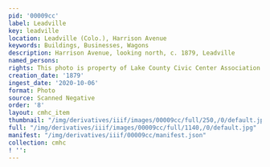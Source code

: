 ```yaml
---
pid: '00009cc'
label: Leadville
key: leadville
location: Leadville (Colo.), Harrison Avenue
keywords: Buildings, Businesses, Wagons
description: Harrison Avenue, looking north, c. 1879, Leadville
named_persons: 
rights: This photo is property of Lake County Civic Center Association.
creation_date: '1879'
ingest_date: '2020-10-06'
format: Photo
source: Scanned Negative
order: '8'
layout: cmhc_item
thumbnail: "/img/derivatives/iiif/images/00009cc/full/250,/0/default.jpg"
full: "/img/derivatives/iiif/images/00009cc/full/1140,/0/default.jpg"
manifest: "/img/derivatives/iiif/00009cc/manifest.json"
collection: cmhc
! '': 
---
```

